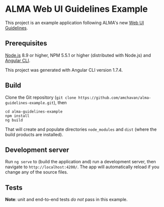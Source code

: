 # ALMA Web UI Guidelines Example

This project is an example application following ALMA's new 
[Web UI Guidelines](https://docs.google.com/document/d/1Z4MP7fDrOUld2crKcWBTkydB3z6W1Wo6F0OTNnTOIU0/edit?usp=sharing). 

## Prerequisites
[Node.js](https://nodejs.org/en/) 8.9 or higher, NPM 5.5.1 or higher (distributed with Node.js) and [Angular CLI](https://github.com/angular/angular-cli). 

This project was generated with Angular CLI version 1.7.4.

## Build 
Clone the Git repository (`git clone https://github.com/amchavan/alma-guidelines-example.git`), then
```
cd alma-guidelines-example
npm install
ng build
```
That will create and populate directories `node_modules` and `dist` (where the build products are installed).

## Development server

Run `ng serve` to (build the application and) run a development server, then navigate to `http://localhost:4200/`.
The app will automatically reload if you change any of the source files.


## Tests

**Note**: unit and end-to-end tests _do not_ pass in this example.
